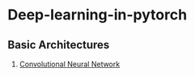 # Deep-learning-in-pytorch

## Basic Architectures

1. [Convolutional Neural Network](https://github.com/avinashingit/Deep-learning-in-pytorch/tree/master/convolutional_neural_network)
